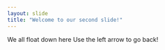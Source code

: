 ```yaml
---
layout: slide
title: "Welcome to our second slide!"
---
```

We all float down here
Use the left arrow to go back!
